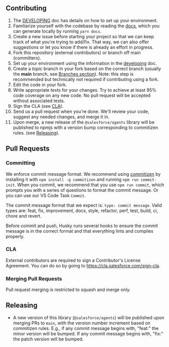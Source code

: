 ## Contributing

1. The [DEVELOPING](DEVELOPING.md) doc has details on how to set up your environment.
1. Familiarize yourself with the codebase by reading the [docs](https://forcedotcom.github.io/agents/), which you can generate locally by running `yarn docs`.
1. Create a new issue before starting your project so that we can keep track of
   what you're trying to add/fix. That way, we can also offer suggestions or
   let you know if there is already an effort in progress.
1. Fork this repository (external contributors) or branch off main (committers).
1. Set up your environment using the information in the [developing](./developing.md) doc.
1. Create a _topic_ branch in your fork based on the correct branch (usually the **main** branch, see [Branches section](./developing.md)). Note: this step is recommended but technically not required if contributing using a fork.
1. Edit the code in your fork.
1. Write appropriate tests for your changes. Try to achieve at least 95% code coverage on any new code. No pull request will be accepted without associated tests.
1. Sign the CLA (see [CLA](#cla)).
1. Send us a pull request when you're done. We'll review your code, suggest any needed changes, and merge it in.
1. Upon merge, a new release of the `@salesforce/agents` library will be published to npmjs with a version bump corresponding to commitizen rules. (see [Releasing](#releasing)).

## Pull Requests

### Committing

We enforce commit message format. We recommend using [commitizen](https://github.com/commitizen/cz-cli) by installing it with `npm install -g commitizen` and running `npm run commit-init`. When you commit, we recommend that you use `npm run commit`, which prompts you with a series of questions to format the commit message. Or you can use our VS Code Task `Commit`.

The commit message format that we expect is: `type: commit message`. Valid types are: feat, fix, improvement, docs, style, refactor, perf, test, build, ci, chore and revert.

Before commit and push, Husky runs several hooks to ensure the commit message is in the correct format and that everything lints and compiles properly.

### CLA

External contributors are required to sign a Contributor's License
Agreement. You can do so by going to <https://cla.salesforce.com/sign-cla>.

### Merging Pull Requests

Pull request merging is restricted to squash and merge only.

## Releasing

- A new version of this library (`@salesforce/agents`) will be published upon merging PRs to `main`, with the version number increment based on commitizen rules. E.g., if any commit message begins with, "feat:" the minor version will be bumped. If any commit message begins with, "fix:" the patch version will be bumped.
